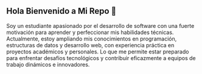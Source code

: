 ## Hola Bienvenido a Mi Repo 👋

Soy un estudiante apasionado por el desarrollo de software con una fuerte motivación para aprender y perfeccionar mis habilidades técnicas. Actualmente, estoy ampliando mis conocimientos en programación, estructuras de datos y desarrollo web, con experiencia práctica en proyectos académicos y personales. Lo que me permite estar preparado para enfrentar desafíos tecnológicos y contribuir eficazmente a equipos de trabajo dinámicos e innovadores.

<!--
**Juan-de-Di0s/Juan-de-Di0s** is a ✨ _special_ ✨ repository because its `README.md` (this file) appears on your GitHub profile.

Here are some ideas to get you started:

- 🔭 I’m currently working on ...
- 🌱 I’m currently learning ...
- 👯 I’m looking to collaborate on ...
- 🤔 I’m looking for help with ...
- 💬 Ask me about ...
- 📫 How to reach me: ...
- 😄 Pronouns: ...
- ⚡ Fun fact: ...
-->
